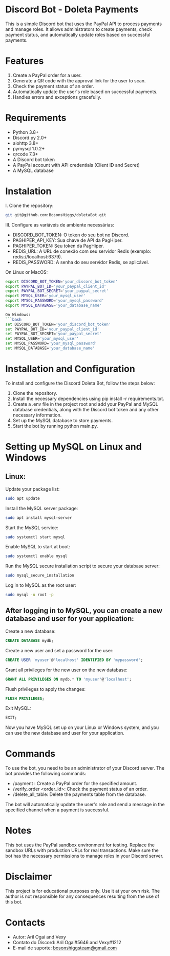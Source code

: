 # Discord Bot - Doleta Payments

This is a simple Discord bot that uses the PayPal API to process payments and manage roles. It allows administrators to create payments, check payment status, and automatically update roles based on successful payments.

# Features
1. Create a PayPal order for a user.
2. Generate a QR code with the approval link for the user to scan.
3. Check the payment status of an order.
4. Automatically update the user's role based on successful payments.
5. Handles errors and exceptions gracefully.

# Requirements
- Python 3.8+
- Discord.py 2.0+
- aiohttp 3.8+
- pymysql 1.0.2+
- qrcode 7.3+
- A Discord bot token
- A PayPal account with API credentials (Client ID and Secret)
- A MySQL database

# Instalation
I. Clone the repository:
```bash
git git@github.com:BosonsHiggs/doletaBot.git
```

III. Configure as variáveis de ambiente necessárias:
- DISCORD_BOT_TOKEN: O token do seu bot no Discord.
- PAGHIPER_API_KEY: Sua chave de API da PagHiper.
- PAGHIPER_TOKEN: Seu token da PagHiper.
- REDIS_URL: A URL de conexão com seu servidor Redis (exemplo: redis://localhost:6379).
- REDIS_PASSWORD: A senha do seu servidor Redis, se aplicável.

On Linux or MacOS:
```bash
export DISCORD_BOT_TOKEN='your_discord_bot_token'
export PAYPAL_BOT_ID='your_paypal_client_id'
export PAYPAL_BOT_SECRET='your_paypal_secret'
export MYSQL_USER='your_mysql_user'
export MYSQL_PASSWORD='your_mysql_password'
export MYSQL_DATABASE='your_database_name'

On Windows:
```bash
set DISCORD_BOT_TOKEN='your_discord_bot_token'
set PAYPAL_BOT_ID='your_paypal_client_id'
set PAYPAL_BOT_SECRET='your_paypal_secret'
set MYSQL_USER='your_mysql_user'
set MYSQL_PASSWORD='your_mysql_password'
set MYSQL_DATABASE='your_database_name'
```

# Installation and Configuration
To install and configure the Discord Doleta Bot, follow the steps below:

1. Clone the repository.
2. Install the necessary dependencies using pip install -r requirements.txt.
3. Create a .env file in the project root and add your PayPal and MySQL database credentials, along with the Discord bot token and any other necessary information.
4. Set up the MySQL database to store payments.
5. Start the bot by running python main.py.

# Setting up MySQL on Linux and Windows
## Linux: 

Update your package list:
```bash
sudo apt update
```
Install the MySQL server package:
```bash
sudo apt install mysql-server
```
Start the MySQL service:
```bash
sudo systemctl start mysql
```
Enable MySQL to start at boot:
```bash
sudo systemctl enable mysql
```
Run the MySQL secure installation script to secure your database server:
```bash
sudo mysql_secure_installation
```
Log in to MySQL as the root user:
```bash
sudo mysql -u root -p
```

## After logging in to MySQL, you can create a new database and user for your application:

Create a new database:
```sql
CREATE DATABASE mydb;
```
Create a new user and set a password for the user:
```sql
CREATE USER 'myuser'@'localhost' IDENTIFIED BY 'mypassword';
```
Grant all privileges for the new user on the new database:
```sql
GRANT ALL PRIVILEGES ON mydb.* TO 'myuser'@'localhost';
```
Flush privileges to apply the changes:
```sql
FLUSH PRIVILEGES;
```
Exit MySQL:
```sql
EXIT;
```
Now you have MySQL set up on your Linux or Windows system, and you can use the new database and user for your application.

# Commands

To use the bot, you need to be an administrator of your Discord server. The bot provides the following commands:

- /payment <amount>: Create a PayPal order for the specified amount.
- /verify_order <order_id>: Check the payment status of an order.
- /delete_all_table: Delete the payments table from the database.

The bot will automatically update the user's role and send a message in the specified channel when a payment is successful.

# Notes
This bot uses the PayPal sandbox environment for testing. Replace the sandbox URLs with production URLs for real transactions.
Make sure the bot has the necessary permissions to manage roles in your Discord server.

# Disclaimer
This project is for educational purposes only. Use it at your own risk. The author is not responsible for any consequences resulting from the use of this bot.

# Contacts

- Autor: Aril Ogai and Vexy
- Contato do Discord: Aril Ogai#5646 and Vexy#1212
- E-mail de suporte: bosonshiggsteam@gmail.com

